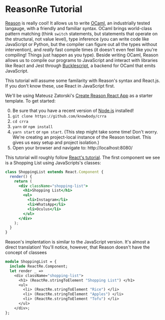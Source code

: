 # ReasonRe Tutorial

[Reason](https://facebook.github.io/reason/) is really cool! It allows us to write [OCaml](https://ocaml.org/), an industrially tested langauge, with a friendly and familiar syntax. OCaml brings world-class pattern matching (think `switch` statements, but statements that operate on the structural, not value level), type inference (you can write code like JavaScript or Python, but the compiler can figure out all the types without intervention), and *really* fast compile times (it doesn't even feel like you're compiling! Things just happen as you type). Beside writing OCaml, Reason allows us to compile our programs to JavaScript and interact with libraries like React and Jest through [Bucklescript](https://github.com/bloomberg/bucklescript), a backend for OCaml that emits JavaScript.

This tutorial will assume some familarity with Reason's syntax and React.js. If you don't know these, use React in JavaScript first. 

We'll be using Mateusz Zatorski's [Create Reason React App](https://github.com/knowbody/crra) as a starter template. To get started:

0. Be sure that you have a recent version of [Node.js](https://nodejs.org/en/) installed!
1. `git clone https://github.com/knowbody/crra`
2. `cd crra`
3. `yarn` or `npm install`
4. `yarn start` or `npm start`. (This step might take some time! Don't worry. We're creating an project-local instance of the Reason toolset. This gives us easy setup and project isolation.)
5. Open your browser and navigate to: http://localhost:8080/

This tutorial will roughly follow [React's tutorial](https://facebook.github.io/react/tutorial/tutorial.html). The first component we see is a Shopping List using JavaScripts's classes:

```jsx
class ShoppingList extends React.Component {
  render() {
    return (
      <div className="shopping-list">
        <h1>Shopping List</h1>
        <ul>
          <li>Instagram</li>
          <li>WhatsApp</li>
          <li>Oculus</li>
        </ul>
      </div>
    );
  }
}
```

Reason's implentation is similar to the JavaScript version. It's almost a direct translation! You'll notice, however, that Reason doesn't have the concept of classees

```OCaml
module ShoppingList = {
  include ReactRe.Component;
  let render _ =>
    <div className="shopping-list">
      <h1> (ReactRe.stringToElement "Shopping List") </h1>
      <ul>
        <li> (ReactRe.stringToElement "Rice") </li>
        <li> (ReactRe.stringToElement "Apples") </li>
        <li> (ReactRe.stringToElement "Tofu") </li>
      </ul>
    </div>;
};
```